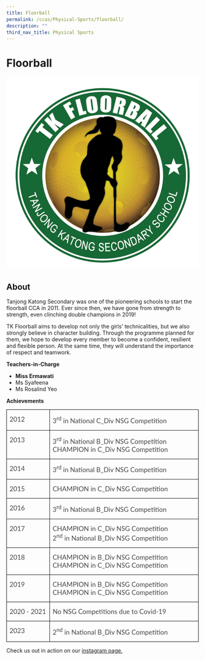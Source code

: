 ```yaml
---
title: Floorball
permalink: /ccas/Physical-Sports/floorball/
description: ""
third_nav_title: Physical Sports
---
```

# Floorball
![](/images/tkss_floorball%20logo.png)


## **About**




Tanjong Katong Secondary was one of the pioneering schools to start the floorball CCA in 2011. Ever since then, we have gone from strength to strength, even clinching double champions in 2019!

TK Floorball aims to develop not only the girls’ technicalities, but we also strongly believe in character building. Through the programme planned for them, we hope to develop every member to become a confident, resilient and flexible person. At the same time, they will understand the importance of respect and teamwork.

**Teachers-in-Charge**

*   **Miss Ermawati**
*   Ms Syafeena
*   Ms Rosalind Yeo

**Achievements**

      
<table class="MsoNormalTable" border="0" cellspacing="0" cellpadding="0" style="border-collapse:collapse;mso-yfti-tbllook:1184;mso-padding-alt:0in 0in 0in 0in"><tbody><tr style="mso-yfti-irow:0;mso-yfti-firstrow:yes"><td width="114" valign="top" style="width:85.25pt;border:solid windowtext 1.0pt;
  padding:0in 5.4pt 0in 5.4pt"><p class="MsoNormal" style="mso-margin-top-alt:auto;mso-margin-bottom-alt:auto;
  line-height:normal"><span style="font-size:13.0pt;font-family:&quot;Lato&quot;,sans-serif;
  color:#484848">2012</span></p></td><td width="450" valign="top" style="width:337.5pt;border:solid windowtext 1.0pt;
  border-left:none;padding:0in 5.4pt 0in 5.4pt"><p class="MsoNormal" style="mso-margin-top-alt:auto;mso-margin-bottom-alt:auto;
  line-height:normal"><span style="font-size:13.0pt;font-family:&quot;Lato&quot;,sans-serif;
  color:#484848">3<sup>rd</sup> in National C_Div NSG Competition</span></p></td></tr><tr style="mso-yfti-irow:1"><td width="114" valign="top" style="width:85.25pt;border:solid windowtext 1.0pt;
  border-top:none;padding:0in 5.4pt 0in 5.4pt"><p class="MsoNormal" style="mso-margin-top-alt:auto;mso-margin-bottom-alt:auto;
  line-height:normal"><span style="font-size:13.0pt;font-family:&quot;Lato&quot;,sans-serif;
  color:#484848">2013</span></p></td><td width="450" valign="top" style="width:337.5pt;border-top:none;border-left:
  none;border-bottom:solid windowtext 1.0pt;border-right:solid windowtext 1.0pt;
  padding:0in 5.4pt 0in 5.4pt"><p class="MsoNormal" style="mso-margin-top-alt:auto;mso-margin-bottom-alt:auto;
  line-height:normal"><span style="font-size:13.0pt;font-family:&quot;Lato&quot;,sans-serif;
  color:#484848">3<sup>rd</sup> in National B_Div NSG Competition<br>CHAMPION in C_Div NSG Competition</span></p></td></tr><tr style="mso-yfti-irow:2"><td width="114" valign="top" style="width:85.25pt;border:solid windowtext 1.0pt;
  border-top:none;padding:0in 5.4pt 0in 5.4pt"><p class="MsoNormal" style="mso-margin-top-alt:auto;mso-margin-bottom-alt:auto;
  line-height:normal"><span style="font-size:13.0pt;font-family:&quot;Lato&quot;,sans-serif;
  color:#484848">2014</span></p></td><td width="450" valign="top" style="width:337.5pt;border-top:none;border-left:
  none;border-bottom:solid windowtext 1.0pt;border-right:solid windowtext 1.0pt;
  padding:0in 5.4pt 0in 5.4pt"><p class="MsoNormal" style="mso-margin-top-alt:auto;mso-margin-bottom-alt:auto;
  line-height:normal"><span style="font-size:13.0pt;font-family:&quot;Lato&quot;,sans-serif;
  color:#484848">3<sup>rd</sup> in National B_Div NSG Competition</span></p></td></tr><tr style="mso-yfti-irow:3"><td width="114" valign="top" style="width:85.25pt;border:solid windowtext 1.0pt;
  border-top:none;padding:0in 5.4pt 0in 5.4pt"><p class="MsoNormal" style="mso-margin-top-alt:auto;mso-margin-bottom-alt:auto;
  line-height:normal"><span style="font-size:13.0pt;font-family:&quot;Lato&quot;,sans-serif;
  color:#484848">2015</span></p></td><td width="450" valign="top" style="width:337.5pt;border-top:none;border-left:
  none;border-bottom:solid windowtext 1.0pt;border-right:solid windowtext 1.0pt;
  padding:0in 5.4pt 0in 5.4pt"><p class="MsoNormal" style="mso-margin-top-alt:auto;mso-margin-bottom-alt:auto;
  line-height:normal"><span style="font-size:13.0pt;font-family:&quot;Lato&quot;,sans-serif;
  color:#484848">CHAMPION in C_Div NSG Competition</span></p></td></tr><tr style="mso-yfti-irow:4"><td width="114" valign="top" style="width:85.25pt;border:solid windowtext 1.0pt;
  border-top:none;padding:0in 5.4pt 0in 5.4pt"><p class="MsoNormal" style="mso-margin-top-alt:auto;mso-margin-bottom-alt:auto;
  line-height:normal"><span style="font-size:13.0pt;font-family:&quot;Lato&quot;,sans-serif;
  color:#484848">2016</span></p></td><td width="450" valign="top" style="width:337.5pt;border-top:none;border-left:
  none;border-bottom:solid windowtext 1.0pt;border-right:solid windowtext 1.0pt;
  padding:0in 5.4pt 0in 5.4pt"><p class="MsoNormal" style="mso-margin-top-alt:auto;mso-margin-bottom-alt:auto;
  line-height:normal"><span style="font-size:13.0pt;font-family:&quot;Lato&quot;,sans-serif;
  color:#484848">3<sup>rd</sup> in National B_Div NSG Competition</span></p></td></tr><tr style="mso-yfti-irow:5"><td width="114" valign="top" style="width:85.25pt;border:solid windowtext 1.0pt;
  border-top:none;padding:0in 5.4pt 0in 5.4pt"><p class="MsoNormal" style="mso-margin-top-alt:auto;mso-margin-bottom-alt:auto;
  line-height:normal"><span style="font-size:13.0pt;font-family:&quot;Lato&quot;,sans-serif;
  color:#484848">2017</span></p></td><td width="450" valign="top" style="width:337.5pt;border-top:none;border-left:
  none;border-bottom:solid windowtext 1.0pt;border-right:solid windowtext 1.0pt;
  padding:0in 5.4pt 0in 5.4pt"><p class="MsoNormal" style="mso-margin-top-alt:auto;mso-margin-bottom-alt:auto;
  line-height:normal"><span style="font-size:13.0pt;font-family:&quot;Lato&quot;,sans-serif;
  color:#484848">CHAMPION in C_Div NSG Competition<br>2<sup>nd</sup> in National B_Div NSG Competition</span></p></td></tr><tr style="mso-yfti-irow:6"><td width="114" valign="top" style="width:85.25pt;border:solid windowtext 1.0pt;
  border-top:none;padding:0in 5.4pt 0in 5.4pt"><p class="MsoNormal" style="mso-margin-top-alt:auto;mso-margin-bottom-alt:auto;
  line-height:normal"><span style="font-size:13.0pt;font-family:&quot;Lato&quot;,sans-serif;
  color:#484848">2018</span></p></td><td width="450" valign="top" style="width:337.5pt;border-top:none;border-left:
  none;border-bottom:solid windowtext 1.0pt;border-right:solid windowtext 1.0pt;
  padding:0in 5.4pt 0in 5.4pt"><p class="MsoNormal" style="mso-margin-top-alt:auto;mso-margin-bottom-alt:auto;
  line-height:normal"><span style="font-size:13.0pt;font-family:&quot;Lato&quot;,sans-serif;
  color:#484848">CHAMPION in B_Div NSG Competition<br>CHAMPION in C_Div NSG Competition</span></p></td></tr><tr style="mso-yfti-irow:7"><td width="114" valign="top" style="width:85.25pt;border:solid windowtext 1.0pt;
  border-top:none;padding:0in 5.4pt 0in 5.4pt"><p class="MsoNormal" style="mso-margin-top-alt:auto;mso-margin-bottom-alt:auto;
  line-height:normal"><span style="font-size:13.0pt;font-family:&quot;Lato&quot;,sans-serif;
  color:#484848">2019</span></p></td><td width="450" valign="top" style="width:337.5pt;border-top:none;border-left:
  none;border-bottom:solid windowtext 1.0pt;border-right:solid windowtext 1.0pt;
  padding:0in 5.4pt 0in 5.4pt"><p class="MsoNormal" style="mso-margin-top-alt:auto;mso-margin-bottom-alt:auto;
  line-height:normal"><span style="font-size:13.0pt;font-family:&quot;Lato&quot;,sans-serif;
  color:#484848">CHAMPION in B_Div NSG Competition<br>CHAMPION in C_Div NSG Competition</span></p></td></tr><tr style="mso-yfti-irow:8"><td width="114" valign="top" style="width:85.25pt;border:solid windowtext 1.0pt;
  border-top:none;padding:0in 5.4pt 0in 5.4pt"><p class="MsoNormal" style="mso-margin-top-alt:auto;mso-margin-bottom-alt:auto;
  line-height:normal"><span style="font-size:13.0pt;font-family:&quot;Lato&quot;,sans-serif;
  color:#484848">2020 - 2021</span></p></td><td width="450" valign="top" style="width:337.5pt;border-top:none;border-left:
  none;border-bottom:solid windowtext 1.0pt;border-right:solid windowtext 1.0pt;
  padding:0in 5.4pt 0in 5.4pt"><p class="MsoNormal" style="mso-margin-top-alt:auto;mso-margin-bottom-alt:auto;
  line-height:normal"><span style="font-size:13.0pt;font-family:&quot;Lato&quot;,sans-serif;
  color:#484848">No NSG Competitions due to Covid-19</span></p></td></tr><tr style="mso-yfti-irow:9;mso-yfti-lastrow:yes"><td width="114" valign="top" style="width:85.25pt;border:solid windowtext 1.0pt;
  border-top:none;padding:0in 5.4pt 0in 5.4pt"><p class="MsoNormal" style="mso-margin-top-alt:auto;mso-margin-bottom-alt:auto;
  line-height:normal"><span style="font-size:13.0pt;font-family:&quot;Lato&quot;,sans-serif;
  color:#484848">2023</span></p></td><td width="450" valign="top" style="width:337.5pt;border-top:none;border-left:
  none;border-bottom:solid windowtext 1.0pt;border-right:solid windowtext 1.0pt;
  padding:0in 5.4pt 0in 5.4pt"><p class="MsoNormal" style="mso-margin-top-alt:auto;mso-margin-bottom-alt:auto;
  line-height:normal"><span style="font-size:13.0pt;font-family:&quot;Lato&quot;,sans-serif;
  color:#484848">2<sup>nd</sup> in National B_Div NSG Competition</span></p></td></tr></tbody></table>
	
Check us out in action on our
[instagram page. ](https://www.instagram.com/tk_floorball/)